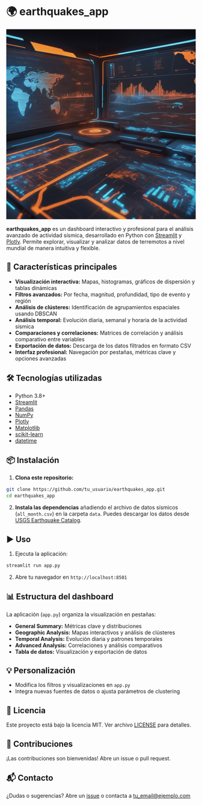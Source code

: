 # 🌍 earthquakes_app

![earthquakes App ing](img\Eart.jpg)

**earthquakes_app** es un dashboard interactivo y profesional para el análisis avanzado de actividad sísmica, desarrollado en Python con [Streamlit](https://streamlit.io/) y [Plotly](https://plotly.com/python/). Permite explorar, visualizar y analizar datos de terremotos a nivel mundial de manera intuitiva y flexible.


## 🚀 Características principales

- **Visualización interactiva:** Mapas, histogramas, gráficos de dispersión y tablas dinámicas
- **Filtros avanzados:** Por fecha, magnitud, profundidad, tipo de evento y región
- **Análisis de clústeres:** Identificación de agrupamientos espaciales usando DBSCAN
- **Análisis temporal:** Evolución diaria, semanal y horaria de la actividad sísmica
- **Comparaciones y correlaciones:** Matrices de correlación y análisis comparativo entre variables
- **Exportación de datos:** Descarga de los datos filtrados en formato CSV
- **Interfaz profesional:** Navegación por pestañas, métricas clave y opciones avanzadas

## 🛠️ Tecnologías utilizadas

- Python 3.8+
- [Streamlit](https://streamlit.io/)
- [Pandas](https://pandas.pydata.org/)
- [NumPy](https://numpy.org/)
- [Plotly](https://plotly.com/python/)
- [Matplotlib](https://matplotlib.org/)
- [scikit-learn](https://scikit-learn.org/)
- [datetime](https://docs.python.org/3/library/datetime.html)

## 📦 Instalación

1. **Clona este repositorio:**
```bash
git clone https://github.com/tu_usuario/earthquakes_app.git
cd earthquakes_app
```

2. **Instala las dependencias** añadiendo el archivo de datos sísmicos (`all_month.csv`) en la carpeta `data`. 
    Puedes descargar los datos desde [USGS Earthquake Catalog](https://earthquake.usgs.gov/earthquakes/feed/).

## ▶️ Uso

1. Ejecuta la aplicación:
```bash
streamlit run app.py
```
2. Abre tu navegador en `http://localhost:8501`

## 📊 Estructura del dashboard

La aplicación (`app.py`) organiza la visualización en pestañas:

- **General Summary:** Métricas clave y distribuciones
- **Geographic Analysis:** Mapas interactivos y análisis de clústeres
- **Temporal Analysis:** Evolución diaria y patrones temporales
- **Advanced Analysis:** Correlaciones y análisis comparativos
- **Tabla de datos:** Visualización y exportación de datos

## 💡 Personalización

- Modifica los filtros y visualizaciones en `app.py`
- Integra nuevas fuentes de datos o ajusta parámetros de clustering

## 📝 Licencia

Este proyecto está bajo la licencia MIT. Ver archivo [LICENSE](LICENSE) para detalles.

## 🤝 Contribuciones

¡Las contribuciones son bienvenidas! Abre un issue o pull request.

## 📬 Contacto

¿Dudas o sugerencias? Abre un [issue](../../issues) o contacta a tu_email@ejemplo.com
